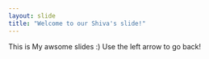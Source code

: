 ```yaml
---
layout: slide
title: "Welcome to our Shiva's slide!"
---
```

This is My awsome slides :)
Use the left arrow to go back!
